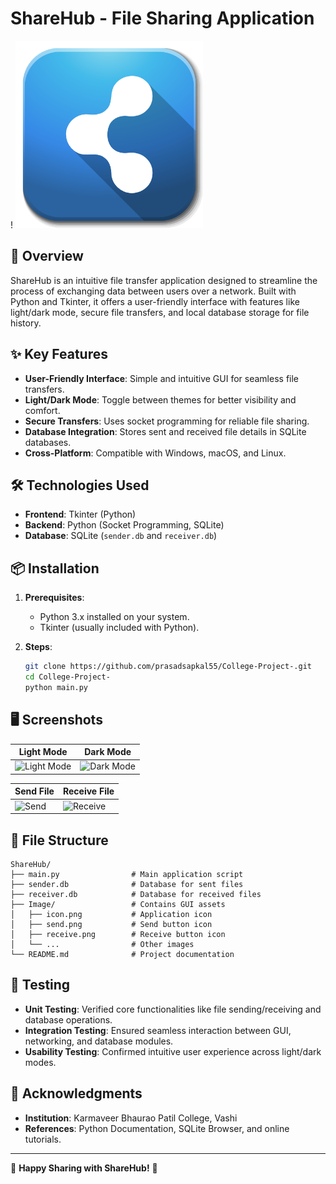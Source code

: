 # ShareHub - File Sharing Application

! [<img src="Image/icon.png" width="300" />](Image/icon.png)

## 📌 Overview
ShareHub is an intuitive file transfer application designed to streamline the process of exchanging data between users over a network. Built with Python and Tkinter, it offers a user-friendly interface with features like light/dark mode, secure file transfers, and local database storage for file history.

## ✨ Key Features
- **User-Friendly Interface**: Simple and intuitive GUI for seamless file transfers.
- **Light/Dark Mode**: Toggle between themes for better visibility and comfort.
- **Secure Transfers**: Uses socket programming for reliable file sharing.
- **Database Integration**: Stores sent and received file details in SQLite databases.
- **Cross-Platform**: Compatible with Windows, macOS, and Linux.

## 🛠️ Technologies Used
- **Frontend**: Tkinter (Python)
- **Backend**: Python (Socket Programming, SQLite)
- **Database**: SQLite (`sender.db` and `receiver.db`)

## 📦 Installation
1. **Prerequisites**:
   - Python 3.x installed on your system.
   - Tkinter (usually included with Python).

2. **Steps**:
   ```bash
   git clone https://github.com/prasadsapkal55/College-Project-.git
   cd College-Project-
   python main.py
   ```

## 🖥️ Screenshots
| Light Mode | Dark Mode |
|------------|-----------|
| ![Light Mode](media/image5.png) | ![Dark Mode](media/image6.png) |

| Send File | Receive File |
|-----------|-------------|
| ![Send](media/image7.png) | ![Receive](media/image8.png) |

## 📂 File Structure
```
ShareHub/
├── main.py                # Main application script
├── sender.db              # Database for sent files
├── receiver.db            # Database for received files
├── Image/                 # Contains GUI assets
│   ├── icon.png           # Application icon
│   ├── send.png           # Send button icon
│   ├── receive.png        # Receive button icon
│   └── ...                # Other images
└── README.md              # Project documentation
```

## 🧪 Testing
- **Unit Testing**: Verified core functionalities like file sending/receiving and database operations.
- **Integration Testing**: Ensured seamless interaction between GUI, networking, and database modules.
- **Usability Testing**: Confirmed intuitive user experience across light/dark modes.


## 🙏 Acknowledgments
- **Institution**: Karmaveer Bhaurao Patil College, Vashi
- **References**: Python Documentation, SQLite Browser, and online tutorials.

---

🌟 **Happy Sharing with ShareHub!** 🌟  